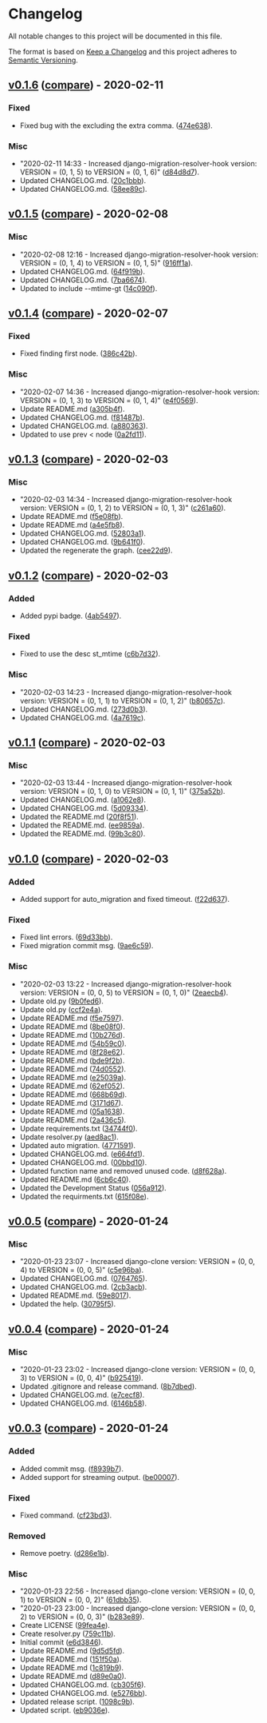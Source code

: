 # Changelog
All notable changes to this project will be documented in this file.

The format is based on [Keep a Changelog](http://keepachangelog.com/en/1.0.0/)
and this project adheres to [Semantic Versioning](http://semver.org/spec/v2.0.0.html).

## [v0.1.6](https://github.com/jackton1/django-migration-resolver-hook/releases/tag/v0.1.6) ([compare](https://github.com/jackton1/django-migration-resolver-hook/compare/v0.1.5...v0.1.6)) - 2020-02-11

### Fixed
- Fixed bug with the excluding the extra comma. ([474e638](https://github.com/jackton1/django-migration-resolver-hook/commit/474e6381239e9a0a08e8dbc6516ea7b06bfb86d4)).

### Misc
- "2020-02-11 14:33 - Increased django-migration-resolver-hook version: VERSION = (0, 1, 5) to VERSION = (0, 1, 6)" ([d84d8d7](https://github.com/jackton1/django-migration-resolver-hook/commit/d84d8d713c11dd97c65abfdca5c527f794bb7c1c)).
- Updated CHANGELOG.md. ([20c1bbb](https://github.com/jackton1/django-migration-resolver-hook/commit/20c1bbbb5498ec5143990c6b11f33a0699b2cb11)).
- Updated CHANGELOG.md. ([58ee89c](https://github.com/jackton1/django-migration-resolver-hook/commit/58ee89c77fbfba98f055cd72dfdc02bc0e688a40)).


## [v0.1.5](https://github.com/jackton1/django-migration-resolver-hook/releases/tag/v0.1.5) ([compare](https://github.com/jackton1/django-migration-resolver-hook/compare/v0.1.4...v0.1.5)) - 2020-02-08

### Misc
- "2020-02-08 12:16 - Increased django-migration-resolver-hook version: VERSION = (0, 1, 4) to VERSION = (0, 1, 5)" ([916ff1a](https://github.com/jackton1/django-migration-resolver-hook/commit/916ff1a97eb2755f83118b613a881f6b33576f23)).
- Updated CHANGELOG.md. ([64f919b](https://github.com/jackton1/django-migration-resolver-hook/commit/64f919b3417a486240e6cb27baf52b47e0700280)).
- Updated CHANGELOG.md. ([7ba6674](https://github.com/jackton1/django-migration-resolver-hook/commit/7ba66740d2130678fb43dbd861b04638d6a8e5a8)).
- Updated to include --mtime-gt ([14c090f](https://github.com/jackton1/django-migration-resolver-hook/commit/14c090fe4c7dd63b57e1ab84a7600403976cd853)).


## [v0.1.4](https://github.com/jackton1/django-migration-resolver-hook/releases/tag/v0.1.4) ([compare](https://github.com/jackton1/django-migration-resolver-hook/compare/v0.1.3...v0.1.4)) - 2020-02-07

### Fixed
- Fixed finding first node. ([386c42b](https://github.com/jackton1/django-migration-resolver-hook/commit/386c42bb0b143b3e5b0446d048b4ca9cac7fc628)).

### Misc
- "2020-02-07 14:36 - Increased django-migration-resolver-hook version: VERSION = (0, 1, 3) to VERSION = (0, 1, 4)" ([e4f0569](https://github.com/jackton1/django-migration-resolver-hook/commit/e4f0569917ff097e1f4c4dd19735095253ff38d9)).
- Update README.md ([a305b4f](https://github.com/jackton1/django-migration-resolver-hook/commit/a305b4f16536a8972ca45a80ba729d92e3017e99)).
- Updated CHANGELOG.md. ([f81487b](https://github.com/jackton1/django-migration-resolver-hook/commit/f81487b3742d4607bf62cd9e1166d0c1d8e63d99)).
- Updated CHANGELOG.md. ([a880363](https://github.com/jackton1/django-migration-resolver-hook/commit/a880363850383e08805b7c354e920bfb55a978ae)).
- Updated to use prev < node ([0a2fd11](https://github.com/jackton1/django-migration-resolver-hook/commit/0a2fd1134542788f3b449d1eaf5dde9858d59e03)).


## [v0.1.3](https://github.com/jackton1/django-migration-resolver-hook/releases/tag/v0.1.3) ([compare](https://github.com/jackton1/django-migration-resolver-hook/compare/v0.1.2...v0.1.3)) - 2020-02-03

### Misc
- "2020-02-03 14:34 - Increased django-migration-resolver-hook version: VERSION = (0, 1, 2) to VERSION = (0, 1, 3)" ([c261a60](https://github.com/jackton1/django-migration-resolver-hook/commit/c261a60787a242adfde6e876a37667d7c5bbb4d5)).
- Update README.md ([f5e08fb](https://github.com/jackton1/django-migration-resolver-hook/commit/f5e08fb8c1e79a0e73dbd047e8a4e1368e311bd4)).
- Update README.md ([a4e5fb8](https://github.com/jackton1/django-migration-resolver-hook/commit/a4e5fb80fbb2cf9cf65d72f820157df309ac29f0)).
- Updated CHANGELOG.md. ([52803a1](https://github.com/jackton1/django-migration-resolver-hook/commit/52803a1b49ad5bb05ac1d726eeb6cbb75cb612f2)).
- Updated CHANGELOG.md. ([9b641f0](https://github.com/jackton1/django-migration-resolver-hook/commit/9b641f05e7787b6dd6720624a18df9a1715b3934)).
- Updated the regenerate the graph. ([cee22d9](https://github.com/jackton1/django-migration-resolver-hook/commit/cee22d9215317a7b2865eb064e8fb9c80c9308d5)).


## [v0.1.2](https://github.com/jackton1/django-migration-resolver-hook/releases/tag/v0.1.2) ([compare](https://github.com/jackton1/django-migration-resolver-hook/compare/v0.1.1...v0.1.2)) - 2020-02-03

### Added
- Added pypi badge. ([4ab5497](https://github.com/jackton1/django-migration-resolver-hook/commit/4ab54974235f72c8152685d82363ce55e365f075)).

### Fixed
- Fixed to use the desc st_mtime ([c6b7d32](https://github.com/jackton1/django-migration-resolver-hook/commit/c6b7d321d5aae2f6fab8327266f2989ef906a85e)).

### Misc
- "2020-02-03 14:23 - Increased django-migration-resolver-hook version: VERSION = (0, 1, 1) to VERSION = (0, 1, 2)" ([b80657c](https://github.com/jackton1/django-migration-resolver-hook/commit/b80657caf52b94b8f3caf699592cc96748fbbdf1)).
- Updated CHANGELOG.md. ([273d0b3](https://github.com/jackton1/django-migration-resolver-hook/commit/273d0b39eedb7418c33dcb802268f50595b49759)).
- Updated CHANGELOG.md. ([4a7619c](https://github.com/jackton1/django-migration-resolver-hook/commit/4a7619c163a05c19a2a2370bedd3febd261ea308)).


## [v0.1.1](https://github.com/jackton1/django-migration-resolver-hook/releases/tag/v0.1.1) ([compare](https://github.com/jackton1/django-migration-resolver-hook/compare/v0.1.0...v0.1.1)) - 2020-02-03

### Misc
- "2020-02-03 13:44 - Increased django-migration-resolver-hook version: VERSION = (0, 1, 0) to VERSION = (0, 1, 1)" ([375a52b](https://github.com/jackton1/django-migration-resolver-hook/commit/375a52b5730c3d3ef90bf829ff4583953e5c0f54)).
- Updated CHANGELOG.md. ([a1062e8](https://github.com/jackton1/django-migration-resolver-hook/commit/a1062e8defd8e145b1c0c2f004019d99470764ba)).
- Updated CHANGELOG.md. ([5d09334](https://github.com/jackton1/django-migration-resolver-hook/commit/5d09334af77daa60c0ec71435472346bce1af2cf)).
- Updated the README.md ([20f8f51](https://github.com/jackton1/django-migration-resolver-hook/commit/20f8f51088a88cb7cf1a16942231fbf43b1f4a00)).
- Updated the README.md. ([ee9859a](https://github.com/jackton1/django-migration-resolver-hook/commit/ee9859addb884af57f20c08954f85549bf12a539)).
- Updated the README.md. ([99b3c80](https://github.com/jackton1/django-migration-resolver-hook/commit/99b3c80ce9473af0645d8216d64700b8e9bd5095)).


## [v0.1.0](https://github.com/jackton1/django-migration-resolver-hook/releases/tag/v0.1.0) ([compare](https://github.com/jackton1/django-migration-resolver-hook/compare/v0.0.5...v0.1.0)) - 2020-02-03

### Added
- Added support for auto_migration and fixed timeout. ([f22d637](https://github.com/jackton1/django-migration-resolver-hook/commit/f22d637cd7611558335995a8648d24eb95d09906)).

### Fixed
- Fixed lint errors. ([69d33bb](https://github.com/jackton1/django-migration-resolver-hook/commit/69d33bbb049745d6bcab729ab857ed44de482eae)).
- Fixed migration commit msg. ([9ae6c59](https://github.com/jackton1/django-migration-resolver-hook/commit/9ae6c59a2f545adb0764cc7f33de0c9fae3cc7c4)).

### Misc
- "2020-02-03 13:22 - Increased django-migration-resolver-hook version: VERSION = (0, 0, 5) to VERSION = (0, 1, 0)" ([2eaecb4](https://github.com/jackton1/django-migration-resolver-hook/commit/2eaecb4b93f46a5cfbf330142c2a33df27fc3ffd)).
- Update old.py ([9b0fed6](https://github.com/jackton1/django-migration-resolver-hook/commit/9b0fed640e677495e75d1843c6a27ce0c5b4891e)).
- Update old.py ([ccf2e4a](https://github.com/jackton1/django-migration-resolver-hook/commit/ccf2e4afc89031a9fa82ed4b62f0db6fde817116)).
- Update README.md ([f5e7597](https://github.com/jackton1/django-migration-resolver-hook/commit/f5e7597c6673b4d5aae017ce7d28488144f3b38f)).
- Update README.md ([8be08f0](https://github.com/jackton1/django-migration-resolver-hook/commit/8be08f0d37503e93a26d1f314f10d9358c10fb5e)).
- Update README.md ([10b276d](https://github.com/jackton1/django-migration-resolver-hook/commit/10b276d124903ae7a868e2c6998f7c17e8f03ee8)).
- Update README.md ([54b59c0](https://github.com/jackton1/django-migration-resolver-hook/commit/54b59c0eae7ba6de0cb6c7cab85ce8a9189c825e)).
- Update README.md ([8f28e62](https://github.com/jackton1/django-migration-resolver-hook/commit/8f28e62708d9887267f39766e407f9094a61da97)).
- Update README.md ([bde9f2b](https://github.com/jackton1/django-migration-resolver-hook/commit/bde9f2b14ec1951ceaa146169aaca1bd594e90b1)).
- Update README.md ([74d0552](https://github.com/jackton1/django-migration-resolver-hook/commit/74d0552884915d0160214cec30afd04e4b0bd650)).
- Update README.md ([e25039a](https://github.com/jackton1/django-migration-resolver-hook/commit/e25039a7fc65a8191c61d3025244871389ae10e6)).
- Update README.md ([62ef052](https://github.com/jackton1/django-migration-resolver-hook/commit/62ef052b073d33e7c8e0e8165c71fada1cb85858)).
- Update README.md ([668b69d](https://github.com/jackton1/django-migration-resolver-hook/commit/668b69d4ff29f5cd0528e0de8a2ff821798a47b2)).
- Update README.md ([3171d67](https://github.com/jackton1/django-migration-resolver-hook/commit/3171d677bffbfa5b0b56eaef946ac60512063e1e)).
- Update README.md ([05a1638](https://github.com/jackton1/django-migration-resolver-hook/commit/05a1638b7f5ea28d7932c4e6b0ce2bf22c1b8335)).
- Update README.md ([2a436c5](https://github.com/jackton1/django-migration-resolver-hook/commit/2a436c5de4ef3cc864f85bec7b49fe0bbc3eed4a)).
- Update requirements.txt ([34744f0](https://github.com/jackton1/django-migration-resolver-hook/commit/34744f011c3dab1275b898f93af5e23885c8b386)).
- Update resolver.py ([aed8ac1](https://github.com/jackton1/django-migration-resolver-hook/commit/aed8ac1dbe2586b1fa381eac8162bd7b7779d654)).
- Updated auto migration. ([4771591](https://github.com/jackton1/django-migration-resolver-hook/commit/4771591ebb804ffc3adaa23b52aeb785a60b1471)).
- Updated CHANGELOG.md. ([e664fd1](https://github.com/jackton1/django-migration-resolver-hook/commit/e664fd1248ed9fd91070a32b94f572336c98ced4)).
- Updated CHANGELOG.md. ([00bbd10](https://github.com/jackton1/django-migration-resolver-hook/commit/00bbd1058c47558c63efeb1cb08f94167defe61f)).
- Updated function name and removed unused code. ([d8f628a](https://github.com/jackton1/django-migration-resolver-hook/commit/d8f628aa4876e12a50d268873f25dc31c43da6dd)).
- Updated README.md ([6cb6c40](https://github.com/jackton1/django-migration-resolver-hook/commit/6cb6c4079a43a78b35be9905254b45fd7b0d9f6a)).
- Updated the Development Status ([056a912](https://github.com/jackton1/django-migration-resolver-hook/commit/056a9128f82c02c6e26078d950e272855e29b681)).
- Updated the requirments.txt ([615f08e](https://github.com/jackton1/django-migration-resolver-hook/commit/615f08ef197c77cdc21c4b0865914957f325512e)).


## [v0.0.5](https://github.com/jackton1/django-migration-resolver-hook/releases/tag/v0.0.5) ([compare](https://github.com/jackton1/django-migration-resolver-hook/compare/v0.0.4...v0.0.5)) - 2020-01-24

### Misc
- "2020-01-23 23:07 - Increased django-clone version: VERSION = (0, 0, 4) to VERSION = (0, 0, 5)" ([c5e96ba](https://github.com/jackton1/django-migration-resolver-hook/commit/c5e96ba1fa7a4d3cb403e67e08346e2ae7b89eb7)).
- Updated CHANGELOG.md. ([0764765](https://github.com/jackton1/django-migration-resolver-hook/commit/0764765f206c34e9732815ceb6359acf73ee6e15)).
- Updated CHANGELOG.md. ([2cb3acb](https://github.com/jackton1/django-migration-resolver-hook/commit/2cb3acb00ea6e00b38dc042a8bbaf4e24289f2cb)).
- Updated README.md. ([59e8017](https://github.com/jackton1/django-migration-resolver-hook/commit/59e801725f710f58fc55cd1ea2ea1e54d5aad89b)).
- Updated the help. ([30795f5](https://github.com/jackton1/django-migration-resolver-hook/commit/30795f59ce77968dba9edfcea20b0f2efba16c6e)).


## [v0.0.4](https://github.com/jackton1/django-migration-resolver-hook/releases/tag/v0.0.4) ([compare](https://github.com/jackton1/django-migration-resolver-hook/compare/v0.0.3...v0.0.4)) - 2020-01-24

### Misc
- "2020-01-23 23:02 - Increased django-clone version: VERSION = (0, 0, 3) to VERSION = (0, 0, 4)" ([b925419](https://github.com/jackton1/django-migration-resolver-hook/commit/b9254191acd1ca07d29f4f60f692e6268ff27943)).
- Updated .gitignore and release command. ([8b7dbed](https://github.com/jackton1/django-migration-resolver-hook/commit/8b7dbed30f3a18f940ac5dd76814a5f12f251e4a)).
- Updated CHANGELOG.md. ([e7cecf8](https://github.com/jackton1/django-migration-resolver-hook/commit/e7cecf88db094430f2a86051cae7469766638396)).
- Updated CHANGELOG.md. ([6146b58](https://github.com/jackton1/django-migration-resolver-hook/commit/6146b58bf744f7dd67155b2acc19ab67f8983831)).


## [v0.0.3](https://github.com/jackton1/django-migration-resolver-hook/releases/tag/v0.0.3) ([compare](https://github.com/jackton1/django-migration-resolver-hook/compare/e6d3846d181904cdf6dc8520d507c16d1599a338...v0.0.3)) - 2020-01-24

### Added
- Added commit msg. ([f8939b7](https://github.com/jackton1/django-migration-resolver-hook/commit/f8939b75ec5a3549372fad2edc8ddbdd15634344)).
- Added support for streaming output. ([be00007](https://github.com/jackton1/django-migration-resolver-hook/commit/be000077024afb7d315a75b1e4b523d1d0d9e2e2)).

### Fixed
- Fixed command. ([cf23bd3](https://github.com/jackton1/django-migration-resolver-hook/commit/cf23bd3c284ed8d2e7f4938ebd9f2fc01e51e539)).

### Removed
- Remove poetry. ([d286e1b](https://github.com/jackton1/django-migration-resolver-hook/commit/d286e1b6ff48bbe1e014f19452b63a64b83e15cf)).

### Misc
- "2020-01-23 22:56 - Increased django-clone version: VERSION = (0, 0, 1) to VERSION = (0, 0, 2)" ([61dbb35](https://github.com/jackton1/django-migration-resolver-hook/commit/61dbb3584bd5e047560593b4270004d896321b15)).
- "2020-01-23 23:00 - Increased django-clone version: VERSION = (0, 0, 2) to VERSION = (0, 0, 3)" ([b283e89](https://github.com/jackton1/django-migration-resolver-hook/commit/b283e89132035842ba7e6bdc9fbcb92014ee3fe2)).
- Create LICENSE ([99fea4e](https://github.com/jackton1/django-migration-resolver-hook/commit/99fea4eef04075cec7916ffc086b55f133fab55a)).
- Create resolver.py ([759c11b](https://github.com/jackton1/django-migration-resolver-hook/commit/759c11be244e087f346bbd43b90ed5da2e114bde)).
- Initial commit ([e6d3846](https://github.com/jackton1/django-migration-resolver-hook/commit/e6d3846d181904cdf6dc8520d507c16d1599a338)).
- Update README.md ([9d5d5fd](https://github.com/jackton1/django-migration-resolver-hook/commit/9d5d5fd4118a2eab0b4cbc4a0cabf87a3d183605)).
- Update README.md ([151f50a](https://github.com/jackton1/django-migration-resolver-hook/commit/151f50ad1a09e4c8371058ec38599fee827960b5)).
- Update README.md ([1c819b9](https://github.com/jackton1/django-migration-resolver-hook/commit/1c819b9b7ad53bf9586894217a4052a8eadcdb32)).
- Update README.md ([d89e0a0](https://github.com/jackton1/django-migration-resolver-hook/commit/d89e0a0a0714bb5306679f02d9ae74ece6ba8d8f)).
- Updated CHANGELOG.md. ([cb305f6](https://github.com/jackton1/django-migration-resolver-hook/commit/cb305f652bffe96543e9bede6eae50b099e501e1)).
- Updated CHANGELOG.md. ([e5276bb](https://github.com/jackton1/django-migration-resolver-hook/commit/e5276bb1a2c0d8e66a59e2ac6f55dc0c355d502a)).
- Updated release script. ([1098c9b](https://github.com/jackton1/django-migration-resolver-hook/commit/1098c9b1c520d8d009cbfc555625632f49bb202f)).
- Updated script. ([eb9036e](https://github.com/jackton1/django-migration-resolver-hook/commit/eb9036e6d8f69afafeaeb239aaa13aae3b0876a9)).



